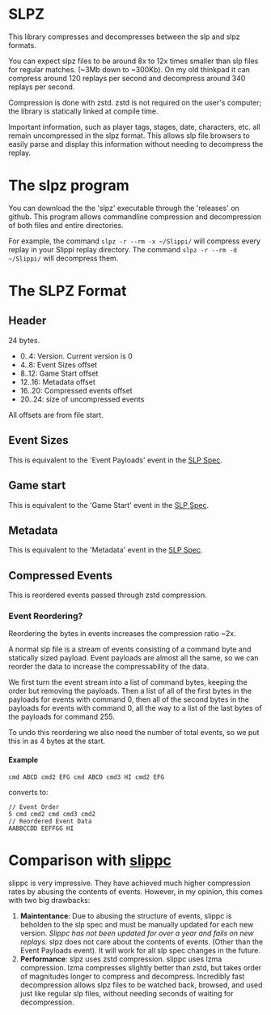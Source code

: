 # SLPZ
This library compresses and decompresses between the slp and slpz formats.

You can expect slpz files to be around 8x to 12x times smaller than slp files for regular matches. (~3Mb down to ~300Kb).
On my old thinkpad it can compress around 120 replays per second and decompress around 340 replays per second.

Compression is done with zstd. 
zstd is not required on the user's computer; the library is statically linked at compile time.

Important information, such as player tags, stages, date, characters, etc. all remain uncompressed in the slpz format. 
This allows slp file browsers to easily parse and display this information without needing to decompress the replay.

# The slpz program
You can download the the 'slpz' executable through the 'releases' on github.
This program allows commandline compression and decompression of both files and entire directories.

For example, the command `slpz -r --rm -x ~/Slippi/` will compress every replay in your Slippi replay directory.
The command `slpz -r --rm -d ~/Slippi/` will decompress them.

# The SLPZ Format

## Header
24 bytes.
- 0..4: Version. Current version is 0
- 4..8: Event Sizes offset
- 8..12: Game Start offset
- 12..16: Metadata offset
- 16..20: Compressed events offset
- 20..24: size of uncompressed events

All offsets are from file start.

## Event Sizes
This is equivalent to the 'Event Payloads' event in the [SLP Spec](https://github.com/project-slippi/slippi-wiki/blob/master/SPEC.md#event-payloads).

## Game start
This is equivalent to the 'Game Start' event in the [SLP Spec](https://github.com/project-slippi/slippi-wiki/blob/master/SPEC.md#game-start).

## Metadata
This is equivalent to the 'Metadata' event in the [SLP Spec](https://github.com/project-slippi/slippi-wiki/blob/master/SPEC.md#the-metadata-element).

## Compressed Events
This is reordered events passed through zstd compression.

### Event Reordering?
Reordering the bytes in events increases the compression ratio ~2x.

A normal slp file is a stream of events consisting of a command byte and statically sized payload.
Event payloads are almost all the same, so we can reorder the data to increase the compressability of the data.

We first turn the event stream into a list of command bytes, keeping the order but removing the payloads.
Then a list of all of the first bytes in the payloads for events with command 0, 
then all of the second bytes in the payloads for events with command 0,
all the way to a list of the last bytes of the payloads for command 255.

To undo this reordering we also need the number of total events, so we put this in as 4 bytes at the start.

#### Example
```
cmd ABCD cmd2 EFG cmd ABCD cmd3 HI cmd2 EFG
```

converts to:
```
// Event Order
5 cmd cmd2 cmd cmd3 cmd2
// Reordered Event Data
AABBCCDD EEFFGG HI
```

# Comparison with [slippc](https://github.com/pcrain/slippc)
slippc is very impressive. 
They have achieved much higher compression rates by abusing the contents of events.
However, in my opinion, this comes with two big drawbacks:
1. **Maintentance**: Due to abusing the structure of events, slippc is beholden to the slp spec and must be manually updated for each new version.
*Slippc has not been updated for over a year and fails on new replays.*
slpz does not care about the contents of events. (Other than the Event Payloads event). 
It will work for all slp spec changes in the future.
2. **Performance**: slpz uses zstd compression. slippc uses lzma compression.
lzma compresses slightly better than zstd, but takes order of magnitudes longer to compress and decompress.
Incredibly fast decompression allows slpz files to be watched back, browsed, and used just like regular slp files,
without needing seconds of waiting for decompression.
